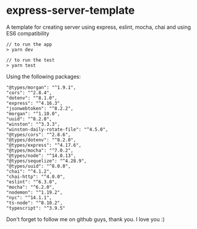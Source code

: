 # express-server-template
A template for creating server using express, eslint, mocha, chai and using ES6 compatibility

    // to run the app
    > yarn dev
    
    // to run the test
    > yarn test

Using the following packages:
    
    "@types/morgan": "^1.9.1",
    "cors": "^2.8.4",
    "dotenv": "^8.1.0",
    "express": "^4.16.3",
    "jsonwebtoken": "^8.2.2",
    "morgan": "^1.10.0",
    "uuid": "^8.2.0",
    "winston": "^3.3.3",
    "winston-daily-rotate-file": "^4.5.0",
    "@types/cors": "^2.8.6",
    "@types/dotenv": "^8.2.0",
    "@types/express": "^4.17.6",
    "@types/mocha": "^7.0.2",
    "@types/node": "^14.0.13",
    "@types/sequelize": "^4.28.9",
    "@types/uuid": "^8.0.0",
    "chai": "^4.1.2",
    "chai-http": "^4.0.0",
    "eslint": "^6.3.0",
    "mocha": "^6.2.0",
    "nodemon": "^1.19.2",
    "nyc": "^14.1.1",
    "ts-node": "^8.10.2",
    "typescript": "^3.9.5"

 Don't forget to follow me on github guys, thank you. I love you :)
